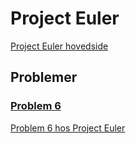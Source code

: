 # Project Euler 
[Project Euler hovedside](https://projecteuler.net/)

## Problemer 

### [Problem 6](https://github.com/Raspeball/Project-Euler/blob/23f91bc9b127c1559395a56a10b35ed1d61eea6e/html/projecteuler6_sol.html)
[Problem 6 hos Project Euler ](https://projecteuler.net/problem=6)
